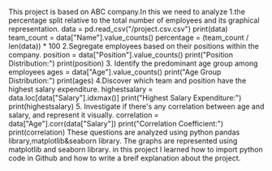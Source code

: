 This project is based on ABC company.In this we need to analyze 
1.the percentage split relative to the total number of employees and its graphical representation.
     data = pd.read_csv("/project.csv.csv")
print(data)
     team_count = data["Name"].value_counts()
     percentage = (team_count / len(data)) * 100
2.Segregate employees based on their positions within the company.
   position = data["Position"].value_counts()
   print("Position Distribution:")
   print(position)
3. Identify the predominant age group among employees
   ages = data["Age"].value_counts()
  print("Age Group Distribution:")
  print(ages)
4.Discover which team and position have the highest salary expenditure.
  highestsalary = data.loc[data["Salary"].idxmax()]
  print("Highest Salary Expenditure:")
  print(highestsalary)
5. Investigate if there's any correlation between age and salary, and represent it visually.
  correlation = data["Age"].corr(data["Salary"])
  print("Correlation Coefficient:")
  print(correlation)
These questions are analyzed using python pandas library,matplotlib&seaborn library.
The graphs are represented using matplotlib and seaborn library.
in this project I learned how to import python code in Github and how to write a breif explanation about the project.






